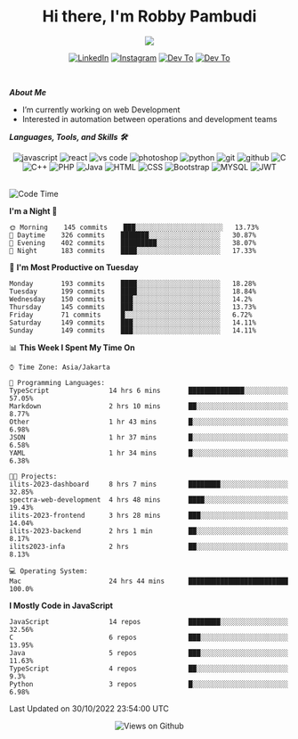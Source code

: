 <div align="center">
   <h1>Hi there, I'm Robby Pambudi </h1>

<img src="https://pronoun.cyou/x/y?subject=He&object=Him&height=20"> 
</div>

<p align='center'>
   <a href="https://www.linkedin.com/in/robbypambudi" target="_blank"><img src="https://img.shields.io/badge/LinkedIn-0077B5?style=for-the-badge&logo=linkedin&logoColor=white" alt="LinkedIn"></a>
   <a href="https://www.instagram.com/robbypambudi" target="_blank"><img src="https://img.shields.io/badge/Instagram-E4405F?style=for-the-badge&logo=instagram&logoColor=white" alt="Instagram"></a>
   <a href="https://dev.to/robbypambudi" target="_blank"><img src="https://img.shields.io/badge/dev.to-0A0A0A?style=for-the-badge&logo=dev.to&logoColor=white" alt="Dev To"></a>
   <a href="https://www.facebook.com/robbyulungpambudi" target="_blank"><img src="https://img.shields.io/badge/Facebook-1877F2?style=for-the-badge&logo=facebook&logoColor=white" alt="Dev To"></a>

</p> <p>
<br>
   
***About Me***
   
- I’m currently working on web Development
- Interested in automation between operations and development teams
 
   
***Languages, Tools, and Skills 🛠***

   <div align="center">
   <img src="https://img.shields.io/badge/JavaScript-F7DF1E?style=for-the-badge&logo=javascript&logoColor=black" alt="javascript" />
      <img src="https://img.shields.io/badge/React-61DAFB?style=for-the-badge&logo=react&logoColor=black" alt="react" />
      <img src="https://img.shields.io/badge/vs%20code-007ACC?style=for-the-badge&logo=visual%20studio%20code&logoColor=white" alt="vs code" />
      <img src="https://img.shields.io/badge/adobe%20photoshop-31A8FF?style=for-the-badge&logo=adobe%20photoshop&logoColor=white" alt="photoshop" />
      <img src="https://img.shields.io/badge/python-3776AB?style=for-the-badge&logo=python&logoColor=white" alt="python" />
      <img src="https://img.shields.io/badge/Git-F05032?style=for-the-badge&logo=git&logoColor=white" alt="git" />
      <img src="https://img.shields.io/badge/GitHub-100000?style=for-the-badge&logo=github&logoColor=white" alt="github" />
      <img src="https://img.shields.io/badge/c-%2300599C.svg?style=for-the-badge&logo=c&logoColor=white" alt="C" />
      <img src="https://img.shields.io/badge/c++-%2300599C.svg?style=for-the-badge&logo=c%2B%2B&logoColor=white" alt="C++" />   
      <img src="https://img.shields.io/badge/PHP-777BB4?style=for-the-badge&logo=php&logoColor=white" alt="PHP" />
      <img src="https://img.shields.io/badge/Java-ED8B00?style=for-the-badge&logo=java&logoColor=white" alt="Java"/>
      <img src="https://img.shields.io/badge/HTML5-E34F26?style=for-the-badge&logo=html5&logoColor=white" alt="HTML" />
      <img src="https://img.shields.io/badge/CSS-239120?&style=for-the-badge&logo=css3&logoColor=white" alt ="CSS" />
      <img src="https://img.shields.io/badge/Bootstrap-563D7C?style=for-the-badge&logo=bootstrap&logoColor=white" alt="Bootstrap" />
      <img src="https://img.shields.io/badge/MySQL-00000F?style=for-the-badge&logo=mysql&logoColor=white" alt="MYSQL" />
      <img src="https://img.shields.io/badge/json%20web%20tokens-323330?style=for-the-badge&logo=json-web-tokens&logoColor=pink" alt="JWT" />
      
   </div><br>
   
<!--START_SECTION:waka-->
![Code Time](http://img.shields.io/badge/Code%20Time-160%20hrs%2026%20mins-blue)

**I'm a Night 🦉** 

```text
🌞 Morning    145 commits    ███░░░░░░░░░░░░░░░░░░░░░░   13.73% 
🌆 Daytime    326 commits    ███████░░░░░░░░░░░░░░░░░░   30.87% 
🌃 Evening    402 commits    █████████░░░░░░░░░░░░░░░░   38.07% 
🌙 Night      183 commits    ████░░░░░░░░░░░░░░░░░░░░░   17.33%

```
📅 **I'm Most Productive on Tuesday** 

```text
Monday       193 commits    ████░░░░░░░░░░░░░░░░░░░░░   18.28% 
Tuesday      199 commits    ████░░░░░░░░░░░░░░░░░░░░░   18.84% 
Wednesday    150 commits    ███░░░░░░░░░░░░░░░░░░░░░░   14.2% 
Thursday     145 commits    ███░░░░░░░░░░░░░░░░░░░░░░   13.73% 
Friday       71 commits     █░░░░░░░░░░░░░░░░░░░░░░░░   6.72% 
Saturday     149 commits    ███░░░░░░░░░░░░░░░░░░░░░░   14.11% 
Sunday       149 commits    ███░░░░░░░░░░░░░░░░░░░░░░   14.11%

```


📊 **This Week I Spent My Time On** 

```text
⌚︎ Time Zone: Asia/Jakarta

💬 Programming Languages: 
TypeScript               14 hrs 6 mins       ██████████████░░░░░░░░░░░   57.05% 
Markdown                 2 hrs 10 mins       ██░░░░░░░░░░░░░░░░░░░░░░░   8.77% 
Other                    1 hr 43 mins        █░░░░░░░░░░░░░░░░░░░░░░░░   6.98% 
JSON                     1 hr 37 mins        █░░░░░░░░░░░░░░░░░░░░░░░░   6.58% 
YAML                     1 hr 34 mins        █░░░░░░░░░░░░░░░░░░░░░░░░   6.38%

🐱‍💻 Projects: 
ilits-2023-dashboard     8 hrs 7 mins        ████████░░░░░░░░░░░░░░░░░   32.85% 
spectra-web-development  4 hrs 48 mins       ████░░░░░░░░░░░░░░░░░░░░░   19.43% 
ilits-2023-frontend      3 hrs 28 mins       ███░░░░░░░░░░░░░░░░░░░░░░   14.04% 
ilits-2023-backend       2 hrs 1 min         ██░░░░░░░░░░░░░░░░░░░░░░░   8.17% 
ilits2023-infa           2 hrs               ██░░░░░░░░░░░░░░░░░░░░░░░   8.13%

💻 Operating System: 
Mac                      24 hrs 44 mins      █████████████████████████   100.0%

```

**I Mostly Code in JavaScript** 

```text
JavaScript               14 repos            ████████░░░░░░░░░░░░░░░░░   32.56% 
C                        6 repos             ███░░░░░░░░░░░░░░░░░░░░░░   13.95% 
Java                     5 repos             ███░░░░░░░░░░░░░░░░░░░░░░   11.63% 
TypeScript               4 repos             ██░░░░░░░░░░░░░░░░░░░░░░░   9.3% 
Python                   3 repos             █░░░░░░░░░░░░░░░░░░░░░░░░   6.98%

```



 Last Updated on 30/10/2022 23:54:00 UTC
<!--END_SECTION:waka-->

<div align="center">
<img src="https://komarev.com/ghpvc/?username=robbypambudi&color=green" alt="Views on Github" />
</div>

